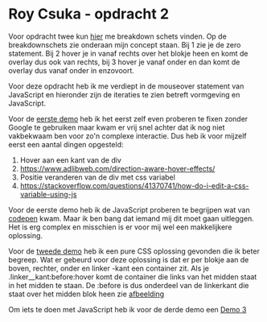 # Roy Csuka - opdracht 2
Voor opdracht twee kun [hier](https://roycsuka.github.io/frontendvoordesigners/opdracht2/bijlagen/breakdown.jpeg) me breakdown schets vinden. Op de breakdownschets zie onderaan mijn concept staan. Bij 1 zie je de zero statement. Bij 2 hover je in vanaf rechts over het blokje heen en komt de overlay dus ook van rechts, bij 3 hover je vanaf onder en dan komt de overlay dus vanaf onder in enzovoort. 

Voor deze opdracht heb ik me verdiept in de mouseover statement van JavaScript en hieronder zijn de iteraties te zien betreft vormgeving en JavaScript.

Voor de [eerste demo](https://roycsuka.github.io/frontendvoordesigners/opdracht2/v1/index.html) heb ik het eerst zelf even proberen te fixen zonder Google te gebruiken maar kwam er vrij snel achter dat ik nog niet vakbekwaam ben voor zo'n complexe interactie. Dus heb ik voor mijzelf eerst een aantal dingen opgesteld: 

1. Hover aan een kant van de div
2. https://www.adlibweb.com/direction-aware-hover-effects/ 
3. Positie veranderen van de div met css variabel
4. https://stackoverflow.com/questions/41370741/how-do-i-edit-a-css-variable-using-js

Voor de eerste demo heb ik de JavaScript proberen te begrijpen wat van [codepen](https://codepen.io/noeldelgado/pen/pGwFx/) kwam. Maar ik ben bang dat iemand mij dit moet gaan uitleggen. Het is erg complex en misschien is er voor mij wel een makkelijkere oplossing.

Voor de [tweede demo](https://roycsuka.github.io/frontendvoordesigners/opdracht2/v2/index.html) heb ik een pure CSS oplossing gevonden die ik beter begreep. Wat er gebeurd voor deze oplossing is dat er per blokje aan de boven, rechter, onder en linker -kant een container zit. Als je .linker__kant:before:hover komt de container die links van het midden staat in het midden te staan. De :before is dus onderdeel van de linkerkant die staat over het midden blok heen zie [afbeelding](https://roycsuka.github.io/frontendvoordesigners/opdracht2/bijlagen/)

Om iets te doen met JavaScript heb ik voor de derde demo een 
[Demo 3](https://roycsuka.github.io/frontendvoordesigners/opdracht2/v3/index.html)